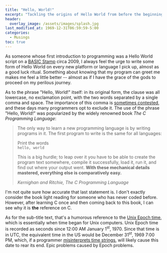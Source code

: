 ```yaml
---
title: "Hello, World!"
excerpt: "Tackling the origins of Hello World from before the beginning of time."
header:
  overlay_image: /assets/images/splash.jpg
last_modified_at: 1969-12-31T06:59:59-5:00
categories:
  - Musings
toc: true
---
```


As someone whose first introduction to programming was a Hello World script on a [BASIC Stamp](https://en.wikipedia.org/wiki/BASIC_Stamp) circa 2009, I always feel the urge to write some form of Hello World on every new platform or language I pick up, almost as a good luck ritual. Something about knowing that my program can greet me makes me feel a little better -- almost as if I have the grace of the gods to proceed on my perilous journey.

As to the phrase "Hello, World!" itself: in its original form, the clause was all lowercase, no exclamation point, with the two words separated by a single comma and space. The importance of this comma is [sometimes contested](https://english.stackexchange.com/questions/74985/should-the-beginners-program-read-hello-world), and these days many programmers opt to exclude it. The use of the phrase "Hello, World!" was popularized by the widely renowned book _The C Programming Language_:
>The only way to learn a new programming language is by writing programs in it. The first program to write is the same for all languages:  
>
>Print the words  
>`hello, world`
>
>This is a big hurdle; to leap over it you have to be able to create the program text somewhere, compile it successfully, load it, run it, and find out where your output went. **With these mechanical details mastered, everything else is comparatively easy.**  
><p class="small"><cite>Kernighan and Ritchie, The C Programming Language</cite></p>

I'm not quite sure how accurate that last statement is. I don't exactly consider the book light reading for someone who has never coded before. However, after learning C once and then coming back to this book, I can see why it is **the** reference on C.

As for the sub-title text, that's a humorous reference to the [Unix Epoch time](https://en.wikipedia.org/wiki/Unix_time), which is essentially when time began for Unix computers. Unix Epoch time is recorded as seconds since 12:00 AM January 1<sup>st</sup>, 1970. Since that time is in UTC, the equivalent time in the US would be December 31<sup>st</sup>, 1969 7:00 PM, which, if a programmer [misinterprets time strings](https://stackoverflow.com/questions/34891782/what-could-cause-a-mysql-time-stamp-to-equal-december-31-1969), will likely cause this date to rear its end. Epic problems caused by Epoch problems.
